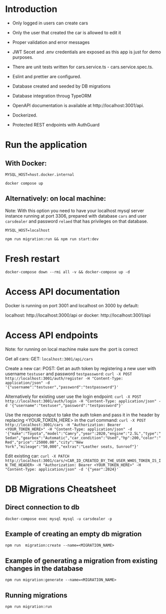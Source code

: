 # Introduction

- Only logged in users can create cars
- Only the user that created the car is allowed to edit it
- Proper validation and error messages

- JWT Secet and .env credentials are exposed as this app is just for demo purposes.
- There are unit tests written for cars.service.ts - cars.service.spec.ts.
- Eslint and prettier are configured.
- Database created and seeded by DB migrations
- Database integration throug TypeORM
- OpenAPI documentation is available at http://localhost:3001/api.
- Dockerized.
- Protected REST endpoints with AuthGuard

# Run the application

## With Docker:

`MYSQL_HOST=host.docker.internal`

`docker compose up`

## Alternatively: on local machine:

Note: With this option you need to have your localhost mysql server instance running at port 3306, prepared with database `cars` and user `carsdealer` and password `relaed` that has privileges on that database.

`MYSQL_HOST=localhost`

`npm run migration:run && npm run start:dev`

# Fresh restart

`docker-compose down --rmi all -v && docker-compose up -d`

# Access API documentation

Docker is running on port 3001 and localhost on 3000 by default:

localhost: http://localhost:3000/api
or
docker: http://localhost:3001/api

# Access API endpoints

Note: for running on local machine make sure the :port is correct

Get all cars:
GET: `localhost:3001/api/cars`

Create a new car:
POST:
Get an auth token by registering a new user with username `testuser` and password `testpassword`:
`curl -X POST http://localhost:3001/auth/register -H "Content-Type: application/json" -d '{"username":"testuser","password":"testpassword"}'`

Alternatively for existing user use the login endpoint:
`curl -X POST http://localhost:3001/auth/login -H "Content-Type: application/json" -d '{"username":"testuser","password":"testpassword"}'`

Use the response output to take the auth token and pass it in the header by replacing <YOUR_TOKEN_HERE> in the curl command:
`curl -X POST http://localhost:3001/cars -H "Authorization: Bearer <YOUR_TOKEN_HERE>" -H "Content-Type: application/json" -d '{"make":"Toyota","model":"Camry","year":2020,"engine":"2.5L","type":"Sedan","gearbox":"Automatic","car_condition":"Used","hp":200,"color":"Red","price":"25000.00","city":"New York","mileage":"50,000","extras":"Leather seats, Sunroof"}'`

Edit existing car:
`curl -X PATCH http://localhost:3001/cars/<CAR_ID_CREATED_BY_THE_USER_WHOS_TOKEN_IS_IN_THE_HEADER> -H "Authorization: Bearer <YOUR_TOKEN_HERE>" -H "Content-Type: application/json" -d '{"year":2024}'`

# DB Migrations Cheatsheet

## Direct connection to db

`docker-compose exec mysql mysql -u carsdealer -p`

## Example of creating an empty db migration

`npm run  migration:create --name=<MIGRATION_NAME>`

## Example of generating a migration from existing changes in the database

`npm run migration:generate --name=<MIGRATION_NAME>`

## Running migrations

`npm run migration:run`

